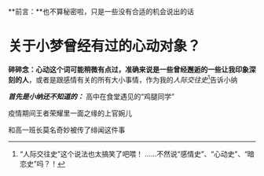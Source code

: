 **前言：**也不算秘密啦，只是一些没有合适的机会说出的话

# 关于小梦曾经有过的心动对象？
**碎碎念：**心动这个词可能稍微有点过，准确来说是一些**曾经邂逅的一些让我印象深刻的人**，或者是跟感情有关的所有大小事情，作为我的*人际交往史*[^1]告诉小纳

***首先是小纳还不知道的：***
高中在食堂遇见的“鸡腿同学”

疫情期间王者荣耀里一面之缘的上官婉儿

和高一班长莫名奇妙被传了绯闻这件事


[^1]:“人际交往史”这个说法也太搞笑了吧喂！
......不然说“感情史”、“心动史”、“暗恋史”吗？！